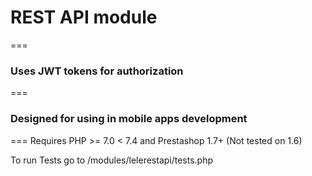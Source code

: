 # REST API module 
===
### Uses JWT tokens for authorization
===
### Designed for using in mobile apps development
===
Requires PHP >= 7.0 < 7.4 and Prestashop 1.7+ (Not tested on 1.6)

To run Tests go to /modules/lelerestapi/tests.php
 